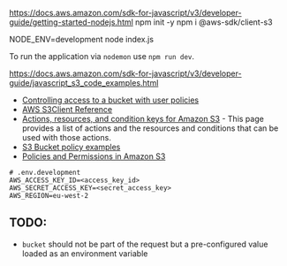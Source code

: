 https://docs.aws.amazon.com/sdk-for-javascript/v3/developer-guide/getting-started-nodejs.html
npm init -y
npm i @aws-sdk/client-s3

NODE_ENV=development node index.js

To run the application via `nodemon` use `npm run dev`.



https://docs.aws.amazon.com/sdk-for-javascript/v3/developer-guide/javascript_s3_code_examples.html

* [Controlling access to a bucket with user policies](https://docs.aws.amazon.com/AmazonS3/latest/userguide/walkthrough1.html#walkthrough-group-policy)
* [AWS S3Client Reference](https://docs.aws.amazon.com/AWSJavaScriptSDK/v3/latest/client/s3/)
* [Actions, resources, and condition keys for Amazon S3](https://docs.aws.amazon.com/AmazonS3/latest/userguide/list_amazons3.html) - This page provides a list of actions and the resources and conditions that can be used with those actions.
* [S3 Bucket policy examples](https://docs.aws.amazon.com/AmazonS3/latest/userguide/example-bucket-policies.html)
* [Policies and Permissions in Amazon S3](https://docs.aws.amazon.com/AmazonS3/latest/userguide/access-policy-language-overview.html)

```shell
# .env.development
AWS_ACCESS_KEY_ID=<access_key_id>
AWS_SECRET_ACCESS_KEY=<secret_access_key>
AWS_REGION=eu-west-2
```

## TODO:

* `bucket` should not be part of the request but a pre-configured value loaded
as an environment variable
